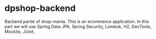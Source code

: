 # dpshop-backend
Backend partie of shop-mania. This is an ecommerce application. In this part we will use Spring Data JPA, Spring Security, Lombok, H2, DevTools, Mockito, JUnit, 
